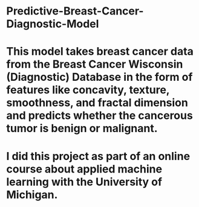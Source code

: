 # Predictive-Breast-Cancer-Diagnostic-Model

# This model takes breast cancer data from the Breast Cancer Wisconsin (Diagnostic) Database in the form of features like concavity, texture, smoothness, and fractal dimension and predicts whether the cancerous tumor is benign or malignant.
# I did this project as part of an online course about applied machine learning with the University of Michigan.
